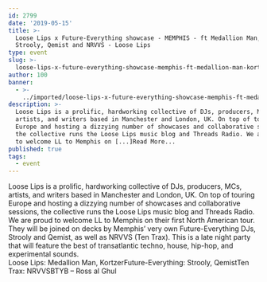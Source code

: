 ```yaml
---
id: 2799
date: '2019-05-15'
title: >-
  Loose Lips x Future-Everything showcase - MEMPHIS - ft Medallion Man, Kortzer,
  Strooly, Qemist and NRVVS - Loose Lips
type: event
slug: >-
  loose-lips-x-future-everything-showcase-memphis-ft-medallion-man-kortzer-strooly-qemist-and-nrvvs
author: 100
banner:
  - >-
    ../imported/loose-lips-x-future-everything-showcase-memphis-ft-medallion-man-kortzer-strooly-qemist-and-nrvvs/image2799.jpeg
description: >-
  Loose Lips is a prolific, hardworking collective of DJs, producers, MCs,
  artists, and writers based in Manchester and London, UK. On top of touring
  Europe and hosting a dizzying number of showcases and collaborative sessions,
  the collective runs the Loose Lips music blog and Threads Radio. We are proud
  to welcome LL to Memphis on [...]Read More...
published: true
tags:
  - event
---
```

Loose Lips is a prolific, hardworking collective of DJs, producers, MCs, artists, and writers based in Manchester and London, UK. On top of touring Europe and hosting a dizzying number of showcases and collaborative sessions, the collective runs the Loose Lips music blog and Threads Radio. We are proud to welcome LL to Memphis on their first North American tour. They will be joined on decks by Memphis’ very own Future-Everything DJs, Strooly and Qemist, as well as NRVVS (Ten Trax). This is a late night party that will feature the best of transatlantic techno, house, hip-hop, and experimental sounds.  
Loose Lips: Medallion Man, KortzerFuture-Everything: Strooly, QemistTen Trax: NRVVSBTYB – Ross al Ghul